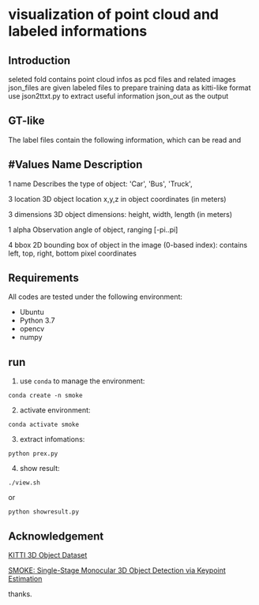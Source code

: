 # visualization of point cloud and labeled informations 

## Introduction
seleted fold contains point cloud infos as pcd files and related images json_files are given labeled files 
to prepare training data as kitti-like format use json2ttxt.py to extract useful information json_out as the output 

## GT-like 
The label files contain the following information, which can be read and

#Values    Name      Description
----------------------------------------------------------------------------
   1    name         Describes the type of object: 'Car', 'Bus', 'Truck',
   
   3    location     3D object location x,y,z in object coordinates (in meters)

   3    dimensions   3D object dimensions: height, width, length (in meters)

   1    alpha        Observation angle of object, ranging [-pi..pi]
   
   4    bbox         2D bounding box of object in the image (0-based index):
                     contains left, top, right, bottom pixel coordinates




## Requirements
All codes are tested under the following environment:
*   Ubuntu
*   Python 3.7
*   opencv
*   numpy


## run 
1. use `conda` to manage the environment:
```
conda create -n smoke
```

2. activate environment:
```
conda activate smoke
```

3. extract infomations:
```
python prex.py
```

4. show result:
```
./view.sh
```
or 
```
python showresult.py
```

## Acknowledgement

[KITTI 3D Object Dataset](http://www.cvlibs.net/datasets/kitti/eval_object.php?obj_benchmark=3d)

[SMOKE: Single-Stage Monocular 3D Object Detection via Keypoint Estimation](https://arxiv.org/pdf/2002.10111.pdf)


thanks.
